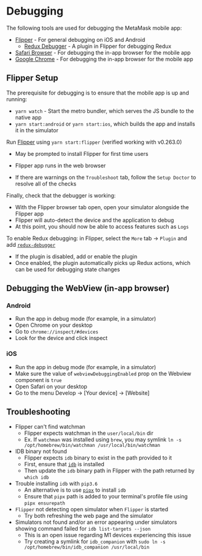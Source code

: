 # Debugging

The following tools are used for debugging the MetaMask mobile app:

- [Flipper](https://fbflipper.com/) - For general debugging on iOS and Android
  - [Redux Debugger](https://github.com/jk-gan/flipper-plugin-redux-debugger) - A plugin in Flipper for debugging Redux
- [Safari Browser](https://github.com/react-native-webview/react-native-webview/blob/master/docs/Debugging.md#debugging-webview-contents) - For debugging the in-app browser for the mobile app
- [Google Chrome](https://github.com/react-native-webview/react-native-webview/blob/master/docs/Debugging.md#debugging-webview-contents) - For debugging the in-app browser for the mobile app

## Flipper Setup

The prerequisite for debugging is to ensure that the mobile app is up and running:

- `yarn watch` - Start the metro bundler, which serves the JS bundle to the native app
- `yarn start:android` or `yarn start:ios`, which builds the app and installs it in the simulator

Run [Flipper](https://fbflipper.com/docs/getting-started/) using `yarn start:flipper` (verified working with v0.263.0)

- May be prompted to install Flipper for first time users
- Flipper app runs in the web browser

- If there are warnings on the `Troubleshoot` tab, follow the `Setup Doctor` to resolve all of the checks

Finally, check that the debugger is working:

- With the Flipper browser tab open, open your simulator alongside the Flipper app
- Flipper will auto-detect the device and the application to debug
- At this point, you should now be able to access features such as `Logs`

To enable Redux debugging: in Flipper, select the `More` tab -> `Plugin` and add [`redux-debugger`](https://github.com/jk-gan/flipper-plugin-redux-debugger)

- If the plugin is disabled, add or enable the plugin
- Once enabled, the plugin automatically picks up Redux actions, which can be used for debugging state changes

## Debugging the WebView (in-app browser)

### Android

- Run the app in debug mode (for example, in a simulator)
- Open Chrome on your desktop
- Go to `chrome://inspect/#devices`
- Look for the device and click inspect

### iOS

- Run the app in debug mode (for example, in a simulator)
- Make sure the value of `webviewDebuggingEnabled` prop on the Webview component is `true`
- Open Safari on your desktop
- Go to the menu Develop -> [Your device] -> [Website]

## Troubleshooting

- Flipper can't find watchman
  - Flipper expects watchman in the `user/local/bin` dir
  - Ex. If `watchman` was installed using `brew`, you may symlink `ln -s /opt/homebrew/bin/watchman /usr/local/bin/watchman`
- IDB binary not found
  - Flipper expects `idb` binary to exist in the path provided to it
  - First, ensure that [`idb`](https://github.com/facebook/idb?tab=readme-ov-file#idb-client) is installed
  - Then update the `idb` binary path in Flipper with the path returned by `which idb`
- Trouble installing `idb` with `pip3.6`
  - An alternative is to use [`pipx`](https://pipx.pypa.io/stable/) to install `idb`
  - Ensure that `pipx` path is added to your terminal's profile file using `pipx ensurepath`
- `Flipper` not detecting open simulator when `Flipper` is started
  - Try both refreshing the web page and the simulator
- Simulators not found and/or an error appearing under simulators showing command failed for `idb list-targets --json`
  - This is an open issue regarding M1 devices experiencing this issue
  - Try creating a symlink for `idb_companion` with `sudo ln -s /opt/homebrew/bin/idb_companion /usr/local/bin`
